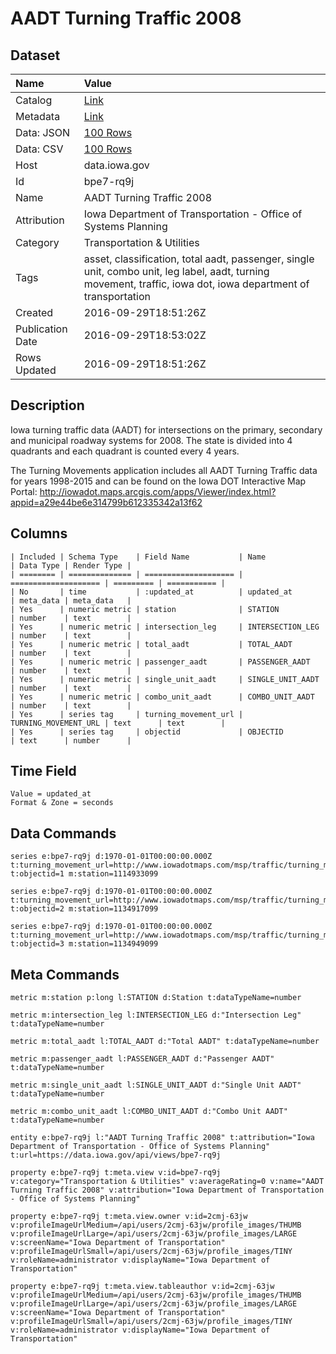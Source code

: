 # AADT Turning Traffic 2008

## Dataset

| Name | Value |
| :--- | :---- |
| Catalog | [Link](https://catalog.data.gov/dataset/aadt-turning-traffic-2008) |
| Metadata | [Link](https://data.iowa.gov/api/views/bpe7-rq9j) |
| Data: JSON | [100 Rows](https://data.iowa.gov/api/views/bpe7-rq9j/rows.json?max_rows=100) |
| Data: CSV | [100 Rows](https://data.iowa.gov/api/views/bpe7-rq9j/rows.csv?max_rows=100) |
| Host | data.iowa.gov |
| Id | bpe7-rq9j |
| Name | AADT Turning Traffic 2008 |
| Attribution | Iowa Department of Transportation - Office of Systems Planning |
| Category | Transportation & Utilities |
| Tags | asset, classification, total aadt, passenger, single unit, combo unit, leg label, aadt, turning movement, traffic, iowa dot, iowa department of transportation |
| Created | 2016-09-29T18:51:26Z |
| Publication Date | 2016-09-29T18:53:02Z |
| Rows Updated | 2016-09-29T18:51:26Z |

## Description

Iowa turning traffic data (AADT) for intersections on the primary, secondary and municipal roadway systems for 2008. The state is divided into 4 quadrants and each quadrant is counted every 4 years.

The Turning Movements application includes all AADT Turning Traffic data for years 1998-2015 and can be found on the Iowa DOT Interactive Map Portal: http://iowadot.maps.arcgis.com/apps/Viewer/index.html?appid=a29e44be6e314799b612335342a13f62

## Columns

```ls
| Included | Schema Type    | Field Name           | Name                 | Data Type | Render Type |
| ======== | ============== | ==================== | ==================== | ========= | =========== |
| No       | time           | :updated_at          | updated_at           | meta_data | meta_data   |
| Yes      | numeric metric | station              | STATION              | number    | text        |
| Yes      | numeric metric | intersection_leg     | INTERSECTION_LEG     | number    | text        |
| Yes      | numeric metric | total_aadt           | TOTAL_AADT           | number    | text        |
| Yes      | numeric metric | passenger_aadt       | PASSENGER_AADT       | number    | text        |
| Yes      | numeric metric | single_unit_aadt     | SINGLE_UNIT_AADT     | number    | text        |
| Yes      | numeric metric | combo_unit_aadt      | COMBO_UNIT_AADT      | number    | text        |
| Yes      | series tag     | turning_movement_url | TURNING_MOVEMENT_URL | text      | text        |
| Yes      | series tag     | objectid             | OBJECTID             | text      | number      |
```

## Time Field

```ls
Value = updated_at
Format & Zone = seconds
```

## Data Commands

```ls
series e:bpe7-rq9j d:1970-01-01T00:00:00.000Z t:turning_movement_url=http://www.iowadotmaps.com/msp/traffic/turning_movements/2008/01114933099.pdf t:objectid=1 m:station=1114933099

series e:bpe7-rq9j d:1970-01-01T00:00:00.000Z t:turning_movement_url=http://www.iowadotmaps.com/msp/traffic/turning_movements/2008/01134917099.pdf t:objectid=2 m:station=1134917099

series e:bpe7-rq9j d:1970-01-01T00:00:00.000Z t:turning_movement_url=http://www.iowadotmaps.com/msp/traffic/turning_movements/2008/01134949099.pdf t:objectid=3 m:station=1134949099
```

## Meta Commands

```ls
metric m:station p:long l:STATION d:Station t:dataTypeName=number

metric m:intersection_leg l:INTERSECTION_LEG d:"Intersection Leg" t:dataTypeName=number

metric m:total_aadt l:TOTAL_AADT d:"Total AADT" t:dataTypeName=number

metric m:passenger_aadt l:PASSENGER_AADT d:"Passenger AADT" t:dataTypeName=number

metric m:single_unit_aadt l:SINGLE_UNIT_AADT d:"Single Unit AADT" t:dataTypeName=number

metric m:combo_unit_aadt l:COMBO_UNIT_AADT d:"Combo Unit AADT" t:dataTypeName=number

entity e:bpe7-rq9j l:"AADT Turning Traffic 2008" t:attribution="Iowa Department of Transportation - Office of Systems Planning" t:url=https://data.iowa.gov/api/views/bpe7-rq9j

property e:bpe7-rq9j t:meta.view v:id=bpe7-rq9j v:category="Transportation & Utilities" v:averageRating=0 v:name="AADT Turning Traffic 2008" v:attribution="Iowa Department of Transportation - Office of Systems Planning"

property e:bpe7-rq9j t:meta.view.owner v:id=2cmj-63jw v:profileImageUrlMedium=/api/users/2cmj-63jw/profile_images/THUMB v:profileImageUrlLarge=/api/users/2cmj-63jw/profile_images/LARGE v:screenName="Iowa Department of Transportation" v:profileImageUrlSmall=/api/users/2cmj-63jw/profile_images/TINY v:roleName=administrator v:displayName="Iowa Department of Transportation"

property e:bpe7-rq9j t:meta.view.tableauthor v:id=2cmj-63jw v:profileImageUrlMedium=/api/users/2cmj-63jw/profile_images/THUMB v:profileImageUrlLarge=/api/users/2cmj-63jw/profile_images/LARGE v:screenName="Iowa Department of Transportation" v:profileImageUrlSmall=/api/users/2cmj-63jw/profile_images/TINY v:roleName=administrator v:displayName="Iowa Department of Transportation"
```